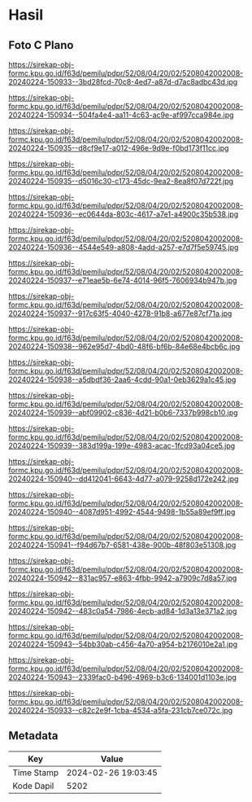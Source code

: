 # Hasil

## Foto C Plano

https://sirekap-obj-formc.kpu.go.id/f63d/pemilu/pdpr/52/08/04/20/02/5208042002008-20240224-150933--3bd28fcd-70c8-4ed7-a87d-d7ac8adbc43d.jpg

https://sirekap-obj-formc.kpu.go.id/f63d/pemilu/pdpr/52/08/04/20/02/5208042002008-20240224-150934--504fa4e4-aa11-4c63-ac9e-af997cca984e.jpg

https://sirekap-obj-formc.kpu.go.id/f63d/pemilu/pdpr/52/08/04/20/02/5208042002008-20240224-150935--d8cf9e17-a012-496e-9d9e-f0bd173f11cc.jpg

https://sirekap-obj-formc.kpu.go.id/f63d/pemilu/pdpr/52/08/04/20/02/5208042002008-20240224-150935--d5016c30-c173-45dc-9ea2-8ea8f07d722f.jpg

https://sirekap-obj-formc.kpu.go.id/f63d/pemilu/pdpr/52/08/04/20/02/5208042002008-20240224-150936--ec0644da-803c-4617-a7e1-a4900c35b538.jpg

https://sirekap-obj-formc.kpu.go.id/f63d/pemilu/pdpr/52/08/04/20/02/5208042002008-20240224-150936--4544e549-a808-4add-a257-e7d7f5e59745.jpg

https://sirekap-obj-formc.kpu.go.id/f63d/pemilu/pdpr/52/08/04/20/02/5208042002008-20240224-150937--e71eae5b-6e74-4014-96f5-7606934b947b.jpg

https://sirekap-obj-formc.kpu.go.id/f63d/pemilu/pdpr/52/08/04/20/02/5208042002008-20240224-150937--917c63f5-4040-4278-91b8-a677e87cf71a.jpg

https://sirekap-obj-formc.kpu.go.id/f63d/pemilu/pdpr/52/08/04/20/02/5208042002008-20240224-150938--962e95d7-4bd0-48f6-bf6b-84e68e4bcb6c.jpg

https://sirekap-obj-formc.kpu.go.id/f63d/pemilu/pdpr/52/08/04/20/02/5208042002008-20240224-150938--a5dbdf36-2aa6-4cdd-90a1-0eb3629a1c45.jpg

https://sirekap-obj-formc.kpu.go.id/f63d/pemilu/pdpr/52/08/04/20/02/5208042002008-20240224-150939--abf09902-c836-4d21-b0b6-7337b998cb10.jpg

https://sirekap-obj-formc.kpu.go.id/f63d/pemilu/pdpr/52/08/04/20/02/5208042002008-20240224-150939--383d199a-199e-4983-acac-1fcd93a04ce5.jpg

https://sirekap-obj-formc.kpu.go.id/f63d/pemilu/pdpr/52/08/04/20/02/5208042002008-20240224-150940--dd412041-6643-4d77-a079-9258d172e242.jpg

https://sirekap-obj-formc.kpu.go.id/f63d/pemilu/pdpr/52/08/04/20/02/5208042002008-20240224-150940--4087d951-4992-4544-9498-1b55a89ef9ff.jpg

https://sirekap-obj-formc.kpu.go.id/f63d/pemilu/pdpr/52/08/04/20/02/5208042002008-20240224-150941--f94d67b7-6581-438e-900b-48f803e51308.jpg

https://sirekap-obj-formc.kpu.go.id/f63d/pemilu/pdpr/52/08/04/20/02/5208042002008-20240224-150942--831ac957-e863-4fbb-9942-a7909c7d8a57.jpg

https://sirekap-obj-formc.kpu.go.id/f63d/pemilu/pdpr/52/08/04/20/02/5208042002008-20240224-150942--483c0a54-7986-4ecb-ad84-1d3a13e371a2.jpg

https://sirekap-obj-formc.kpu.go.id/f63d/pemilu/pdpr/52/08/04/20/02/5208042002008-20240224-150943--54bb30ab-c456-4a70-a954-b2176010e2a1.jpg

https://sirekap-obj-formc.kpu.go.id/f63d/pemilu/pdpr/52/08/04/20/02/5208042002008-20240224-150943--2339fac0-b496-4969-b3c6-134001d1103e.jpg

https://sirekap-obj-formc.kpu.go.id/f63d/pemilu/pdpr/52/08/04/20/02/5208042002008-20240224-150933--c82c2e9f-1cba-4534-a5fa-231cb7ce072c.jpg


## Metadata

| Key        | Value               |
| ---------- | ------------------- |
| Time Stamp | 2024-02-26 19:03:45 |
| Kode Dapil | 5202                |




